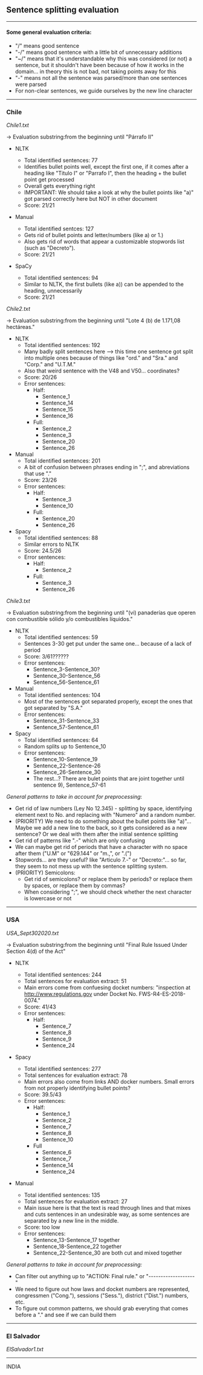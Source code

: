 ## Sentence splitting evaluation

----------------------------------
#### Some general evaluation criteria:

- "/" means good sentence
- "-/" means good sentence with a little bit of unnecessary additions
- "~/" means that it's understandable why this was considered (or not) a sentence, but it shouldn't have been because of how it works in the domain... in theory this is not bad, not taking points away for this
- "-" means not all the sentence was parsed/more than one sentences were parsed
- For non-clear sentences, we guide ourselves by the new line character
----------------------------------
### Chile

*Chile1.txt*

-> Evaluation substring:from the beginning until "Párrafo II"

- NLTK
	- Total identified sentences: 77
	- Identifies bullet points well, except the first one, if it comes after a heading like "Titulo I" or "Parrafo I", then the heading + the bullet point get processed
	- Overall gets everything right 
	- IMPORTANT: We should take a look at why the bullet points like "a)" got parsed correctly here but NOT in other document
	- Score: 21/21 

- Manual
	- Total identified sentces: 127
	- Gets rid of bullet points and letter/numbers (like a) or 1.) 
	- Also gets rid of words that appear a customizable stopwords list (such as "Decreto").
	- Score: 21/21

- SpaCy
	- Total identified sentences: 94
	- Similar to NLTK, the first bullets (like a)) can be appended to the heading, unnecessarily
	- Score: 21/21

*Chile2.txt*

-> Evaluation substring:from the beginning until "Lote 4 (b) de 1.171,08 hectáreas."

- NLTK
	- Total identified sentences: 192
	- Many badly split sentences here --> this time one sentence got split into multiple ones because of things like "ord." and "Sra." and "Corp." and "U.T.M."
	- Also that weird sentence with the V48 and V50... coordinates?
	- Score: 20/26
	- Error sentences:
		- Half:
			- Sentence_1
			- Sentence_14
			- Sentence_15
			- Sentence_16 
		- Full:
			- Sentence_2
			- Sentence_3
			- Sentence_20
			- Sentence_26
- Manual
	- Total identified sentences: 201
	- A bit of confusion between phrases ending in ";", and abreviations that use "."
	- Score: 23/26
	- Error sentences:
		- Half:
			- Sentence_3
			- Sentence_10
		- Full:
			- Sentence_20
			- Sentence_26
- Spacy
	- Total identified sentences: 88
	- Similar errors to NLTK
	- Score: 24.5/26
	- Error sentences:
		- Half:
			- Sentence_2
		- Full:
			- Sentence_3
			- Sentence_26

*Chile3.txt*

-> Evaluation substring:from the beginning until "(vi) panaderías que operen con combustible sólido y/o combustibles líquidos."

- NLTK
	- Total identified sentences: 59
	- Sentences 3-30 get put under the same one... because of a lack of period
	- Score: 3/61??????
	- Error sentences:
		- Sentence_3-Sentence_30?
		- Sentence_30-Sentence_56
		- Sentence_56-Sentence_61 
- Manual
	- Total identified sentences: 104
	- Most of the sentences got separated properly, except the ones that got separated by "S.A."
	- Error sentences:
		- Sentence_31-Sentence_33
		- Sentence_57-Sentence_61
- Spacy
	- Total identified sentences: 64
	- Random splits up to Sentence_10
	- Error sentences:
		- Sentence_10-Sentence_19
		- Sentence_22-Sentence-26
		- Sentence_26-Sentence_30
		- The rest...? There are bulet points that are joint together until sentence 9), Sentence_57-61


*General patterns to take in account for preprocessing*:
- Get rid of law numbers (Ley No 12.345) - splitting by space, identifying element next to No. and replacing with "Numero" and a random number.
- (PRIORITY) We need to do something about the bullet points like "a)"... Maybe we add a new line to the back, so it gets considered as a new sentence? Or we deal with them after the initial sentence splitting 
- Get rid of patterns like ".-" which are only confusing
- We can maybe get rid of periods that have a character with no space after them ("U.M" or "629.144" or "m.,", or ".(")
- Stopwords... are they useful? like "Articulo 7.-" or "Decreto:"... so far, they seem to not mess up with the sentence splitting system.
- (PRIORITY) Semicolons:
	- Get rid of semicolons? or replace them by periods? or replace them by spaces, or replace them by commas? 
	- When considering ";", we should check whether the next character is lowercase or not

----------------------------------
### USA

*USA_Sept302020.txt*

-> Evaluation substring:from the beginning until "Final Rule Issued Under Section 4(d) of the Act"

- NLTK
	- Total identified sentences: 244
	- Total sentences for evaluation extract: 51
	- Main errors come from confuesing docket numbers: "inspection at http://www.regulations.gov under Docket No. FWS-R4-ES-2018-0074."
	- Score: 41/43
	- Error sentences:
		- Half:
			- Sentence_7
			- Sentence_8
			- Sentence_9
			- Sentence_24

- Spacy
	- Total identified sentences: 277
	- Total sentences for evaluation extract: 78
	- Main errors also come from links AND docker numbers. Small errors from not properly identifying bullet points?
	- Score: 39.5/43
	- Error sentences:
		- Half:
			- Sentence_1
			- Sentence_2
			- Sentence_7
			- Sentence_8
			- Sentence_10
		- Full
			- Sentence_6
			- Sentence_7
			- Sentence_14
			- Sentence_24

- Manual
	- Total identified sentences: 135
	- Total sentences for evaluation extract: 27
	- Main issue here is that the text is read through lines and that mixes and cuts sentences in an undesirable way, as some sentences are separated by a new line in the middle.
	- Score: too low
	- Error sentences:
		- Sentence_13-Sentence_17 together
		- Sentence_18-Sentence_22 together
		- Sentence_22-Sentence_30 are both cut and mixed together


*General patterns to take in account for preprocessing:*
- Can filter out anything up to "ACTION: Final rule." or "-------------------" 
- We need to figure out how laws and docket numbers are represented, congressmen ("Cong."), sessions ("Sess."), district ("Dist.") numbers, etc.
- To figure out common patterns, we should grab everyting that comes before a "." and see if we can build them

----------------------------------
### El Salvador

*ElSalvador1.txt*


----------------------------------

INDIA

